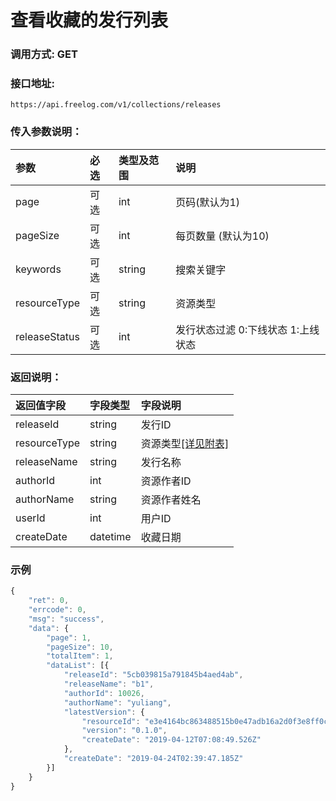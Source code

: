 # 查看收藏的发行列表

### 调用方式: GET

### 接口地址:

```
https://api.freelog.com/v1/collections/releases
```

### 传入参数说明：

| 参数 | 必选 | 类型及范围 | 说明 |
| :--- | :--- | :--- | :--- |
|page|可选|int|页码(默认为1)|
|pageSize|可选|int|每页数量 (默认为10)|
|keywords|可选|string|搜索关键字|
|resourceType|可选|string|资源类型|
|releaseStatus|可选|int|发行状态过滤 0:下线状态 1:上线状态 |


### 返回说明：

| 返回值字段 | 字段类型 | 字段说明 |
| :--- | :--- | :--- |
| releaseId | string | 发行ID|
| resourceType | string | 资源类型[[详见附表]][资源类型] |
| releaseName | string | 发行名称 |
| authorId | int | 资源作者ID |
| authorName | string | 资源作者姓名 |
| userId | int| 用户ID|
| createDate | datetime| 收藏日期|

### 示例

```js
{
	"ret": 0,
	"errcode": 0,
	"msg": "success",
	"data": {
		"page": 1,
		"pageSize": 10,
		"totalItem": 1,
		"dataList": [{
			"releaseId": "5cb039815a791845b4aed4ab",
			"releaseName": "b1",
			"authorId": 10026,
			"authorName": "yuliang",
			"latestVersion": {
				"resourceId": "e3e4164bc863488515b0e47adb16a2d0f3e8ff0c",
				"version": "0.1.0",
				"createDate": "2019-04-12T07:08:49.526Z"
			},
			"createDate": "2019-04-24T02:39:47.185Z"
		}]
	}
}
```

[资源类型]: /附表/资源类型.html "资源类型"